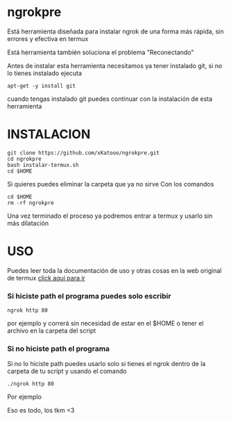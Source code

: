 # ngrokpre
Está herramienta diseñada para instalar ngrok de una forma más rápida, sin errores y efectiva en termux

Está herramienta también soluciona el problema "Reconectando"


Antes de instalar esta herramienta necesitamos
ya tener instalado git, si no lo tienes instalado
ejecuta
```
apt-get -y install git
```
cuando tengas instalado git puedes continuar con
la instalación de esta herramienta

# INSTALACION
```
git clone https://github.com/xKatooo/ngrokpre.git
cd ngrokpre
bash instalar-termux.sh
cd $HOME
```

Si quieres puedes eliminar la carpeta que ya no sirve 
Con los comandos

```
cd $HOME 
rm -rf ngrokpre
```

Una vez terminado el proceso ya podremos entrar a termux y usarlo sin más dilatación

# USO

Puedes leer toda la documentación de uso y otras cosas en la web original de termux
<a href="https://ngrok.com/docs">click aquí para ir</a>

### Si hiciste path el programa puedes solo escribir 
```
ngrok http 80
```
por ejemplo y correrá sin necesidad de estar en el $HOME o tener el archivo en la carpeta del script

### Si no hiciste path el programa
Si no lo hiciste path puedes usarlo solo si tienes el ngrok dentro de la carpeta de tu script y usando el comando
```
./ngrok http 80
```
Por ejemplo 

Eso es todo, los tkm <3

